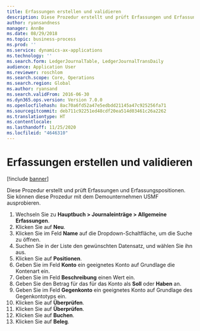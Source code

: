 ```yaml
---
title: Erfassungen erstellen und validieren
description: Diese Prozedur erstellt und prüft Erfassungen und Erfassungspositionen.
author: ryansandness
manager: AnnBe
ms.date: 08/29/2018
ms.topic: business-process
ms.prod: ''
ms.service: dynamics-ax-applications
ms.technology: ''
ms.search.form: LedgerJournalTable, LedgerJournalTransDaily
audience: Application User
ms.reviewer: roschlom
ms.search.scope: Core, Operations
ms.search.region: Global
ms.author: ryansand
ms.search.validFrom: 2016-06-30
ms.dyn365.ops.version: Version 7.0.0
ms.openlocfilehash: 8ac70a6fd52a47e5edbdd21145a47c925256fa71
ms.sourcegitcommit: deb711c92251ed48cdf20ea514d03461c26a2262
ms.translationtype: HT
ms.contentlocale: 
ms.lasthandoff: 11/25/2020
ms.locfileid: "4646310"
---
```

# <a name="create-and-validate-journals"></a>Erfassungen erstellen und validieren

[!include [banner](../../includes/banner.md)]

Diese Prozedur erstellt und prüft Erfassungen und Erfassungspositionen. Sie können diese Prozedur mit dem Demounternehmen USMF ausprobieren.  

1. Wechseln Sie zu **Hauptbuch > Journaleinträge > Allgemeine Erfassungen**.
2. Klicken Sie auf **Neu**.
3. Klicken Sie im Feld **Name** auf die Dropdown-Schaltfläche, um die Suche zu öffnen.
4. Suchen Sie in der Liste den gewünschten Datensatz, und wählen Sie ihn aus.
5. Klicken Sie auf **Positionen**.
6. Geben Sie im Feld **Konto** ein geeignetes Konto auf Grundlage die Kontenart ein.
7. Geben Sie im Feld **Beschreibung** einen Wert ein.
8. Geben Sie den Betrag für das für das Konto als **Soll** oder **Haben** an. 
9. Geben Sie im Feld **Gegenkonto** ein geeignetes Konto auf Grundlage des Gegenkontotyps ein.
10. Klicken Sie auf **Überprüfen**.
11. Klicken Sie auf **Überprüfen**.
12. Klicken Sie auf **Buchen**.
13. Klicken Sie auf **Beleg**.

